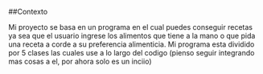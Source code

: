 ##Contexto

Mi proyecto se basa en un programa en el cual puedes conseguir recetas ya sea que el usuario ingrese los alimentos que tiene a la mano o que pida una receta a corde a su preferencia alimenticia. Mi programa esta dividido por 5 clases las cuales use a lo largo del codigo (pienso seguir integrando mas cosas a el, por ahora solo es un inciio)
